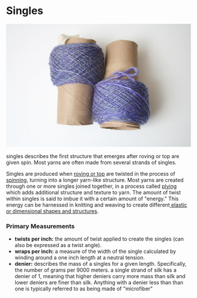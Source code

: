 # Singles

![](../.gitbook/assets/3299380830_e09f66db1c_k%20%281%29.jpg)

singles describes the first structure that emerges after roving or top are given spin. Most yarns are often made from several strands of singles. 

Singles are produced when [roving or top](roving-and-top.md) are twisted in the process of [spinning](../process/spinning/), turning into a longer yarn-like structure. Most yarns are created through one or more singles joined together, in a process called [plying](../process/plying/) which adds additional structure and texture to yarn. The amount of twist within singles is said to imbue it with a certain amount of "energy." This energy can be harnessed in knitting and weaving to create different[ elastic or dimensional shapes and structures](https://www.amazon.com/Weaving-Textiles-That-Shape-Themselves/dp/1847973191).  

### **Primary Measurements**

* **twists per inch:** the amount of twist applied to create the singles \(can also be expressed as a twist angle\). 
* **wraps per inch:** a measure of the width of the single calculated by winding around a one inch length at a neutral tension. 
* **denier:** describes the mass of a singles for a given length. Specifically, the number of grams per 9000 meters. a single strand of silk has a denier of 1, meaning that higher deniers carry more mass than silk and lower deniers are finer than silk. Anything with a denier less than than one is typically referred to as being made of "microfiber"

